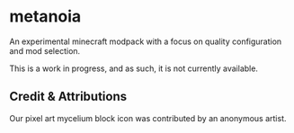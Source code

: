 # metanoia

An experimental minecraft modpack with a focus on quality configuration and mod selection.

This is a work in progress, and as such, it is not currently available.

## Credit & Attributions

Our pixel art mycelium block icon was contributed by an anonymous artist.
